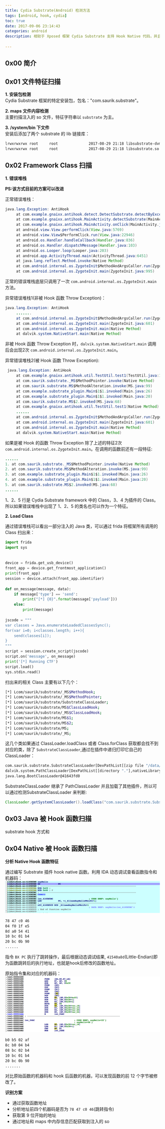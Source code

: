 ```yaml
---
title: Cydia Substrate(Android) 检测方法
tags: [android, hook, cydia]
toc: true
date: 2017-09-06 23:14:43
categories: android
description: 相较于 Xposed 框架 Cydia Substrate 支持 Hook Native 代码，并且也可以做成 apk 插件。但是官方介绍中 Cydia Substrate 框架只支持 4.0 一下的系统，估计作者也不更新了。

---
```

## 0x00 简介

## 0x01 文件特征扫描
**1. 安装包检测**    
Cydia Substrate 框架的特定安装包，包名："com.saurik.substrate"。

**2. maps 文件内容检测**    
主要扫描注入的 so 文件，特征字符串以 `substrate` 为主。

**3. /system/bin 下文件**    
安装后添加了两个 substrate 的 lib 链接库：

```bash
lrwxrwxrwx root     root              2017-08-29 21:18 libsubstrate-dvm.so -> /data/data/com.saurik.substrate/lib/libsubstrate-dvm.so
lrwxrwxrwx root     root              2017-08-29 21:18 libsubstrate.so -> /data/data/com.saurik.substrate/lib/libsubstrate.so
```


## 0x02 Framework Class 扫描

**1. 错误堆栈**

**PS:该方式目前的方案可以改进**

正常错误堆栈：

```java
java.lang.Exception: AntiHook
     at com.example.gnaixx.antihook.detect.DetectSubstrate.detectByException(DetectSubstrate.java:38)
     at com.example.gnaixx.antihook.MainActivity.detectSubstrate(MainActivity.java:94)
     at com.example.gnaixx.antihook.MainActivity.onClick(MainActivity.java:41)
     at android.view.View.performClick(View.java:5769)
     at android.view.View$PerformClick.run(View.java:22946)
     at android.os.Handler.handleCallback(Handler.java:836)
     at android.os.Handler.dispatchMessage(Handler.java:103)
     at android.os.Looper.loop(Looper.java:203)
     at android.app.ActivityThread.main(ActivityThread.java:6451)
     at java.lang.reflect.Method.invoke(Native Method)
     at com.android.internal.os.ZygoteInit$MethodAndArgsCaller.run(ZygoteInit.java:1134)
     at com.android.internal.os.ZygoteInit.main(ZygoteInit.java:995)

```
正常的错误堆栈底层只调用了一次 `com.android.internal.os.ZygoteInit.main`
方法。

异常错误堆栈1(非被 Hook 函数 Throw Exception)：

```java
java.lang.Exception: AntiHook
     .......
     at com.android.internal.os.ZygoteInit$MethodAndArgsCaller.run(ZygoteInit.java:785)
     at com.android.internal.os.ZygoteInit.main(ZygoteInit.java:601)
     at com.android.internal.os.ZygoteInit.main(Native Method)
     at dalvik.system.NativeStart.main(Native Method)
```
非被 Hook 函数 Throw Exception 时，`dalvik.system.NativeStart.main` 调用后会出现2次 `com.android.internal.os.ZygoteInit.main`。

异常错误堆栈2(被 Hook 函数 Throw Exception):

```java
 java.lang.Exception: AntiHook
     at com.example.gnaixx.antihook.util.TestUtil.test1(TestUtil.java:13)
     at com.saurik.substrate._MS$MethodPointer.invoke(Native Method)
     at com.saurik.substrate.MS$MethodAlteration.invoke(MS.java:99)
     at com.example.substrate_plugin.Main$1$1.invoked(Main.java:26)
     at com.example.substrate_plugin.Main$1$1.invoked(Main.java:20)
     at com.saurik.substrate.MS$2.invoked(MS.java:68)
     at com.example.gnaixx.antihook.util.TestUtil.test1(Native Method)
     ......
     at com.android.internal.os.ZygoteInit$MethodAndArgsCaller.run(ZygoteInit.java:785)
     at com.android.internal.os.ZygoteInit.main(ZygoteInit.java:601)
     at com.android.internal.os.ZygoteInit.main(Native Method)
     at dalvik.system.NativeStart.main(Native Method)
```
如果是被 Hook 的函数 Throw Exception 除了上述的特征2次 `com.android.internal.os.ZygoteInit.main`。在调用的函数前还有一段特征:

```java
......
1. at com.saurik.substrate._MS$MethodPointer.invoke(Native Method)
2. at com.saurik.substrate.MS$MethodAlteration.invoke(MS.java:99)
3. at com.example.substrate_plugin.Main$1$1.invoked(Main.java:26)
4. at com.example.substrate_plugin.Main$1$1.invoked(Main.java:20)
5. at com.saurik.substrate.MS$2.invoked(MS.java:68)
......
```
1、2、5 行是 Cydia Substrate framework 中的 Class，3、4 为插件的 Class。所以如果错误堆栈中出现了 1、2、5 的类名也可以作为一个特征。

**2. Load Class**

通过错误堆栈可以看出一部分注入的 Java 类，可以通过 frida 将框架所有调用的 Class 扫出来：

```python
import frida
import sys


device = frida.get_usb_device()
front_app = device.get_frontmost_application()
print(front_app)
session = device.attach(front_app.identifier)

def on_message(message, data):
    if message['type'] == 'send':
        print("[*] {0}".format(message['payload']))
    else:
        print(message)

jscode = """
var classes = Java.enumerateLoadedClassesSync();
for(var i=0; i<classes.length; i++){
    send(classes[i]);
}
"""
script = session.create_script(jscode)
script.on('message', on_message)
print('[*] Running CTF')
script.load()
sys.stdin.read()
```

扫出来的相关 Class 主要有以下几个：

```bash
[*] Lcom/saurik/substrate/_MS$MethodHook;
[*] Lcom/saurik/substrate/_MS$MethodPointer;
[*] Lcom/saurik/substrate/SubstrateClassLoader;
[*] Lcom/saurik/substrate/MS$ClassLoadHook;
[*] Lcom/saurik/substrate/_MS$ClassLoadHook;
[*] Lcom/saurik/substrate/MS$1;
[*] Lcom/saurik/substrate/MS$2;
[*] Lcom/saurik/substrate/MS;
[*] Lcom/saurik/substrate/_MS;
```
这几个类如果通过 ClassLoader.loadClass 或者 Class.forClass 获取都会找不到对应的类，除了 `SubstrateClassLoader`,通过在插件中递归打印它自己的 ClassLoader：

```bash
com.saurik.substrate.SubstrateClassLoader[DexPathList[[zip file "/data/app/com.example.substrate_plugin-1.apk"],nativeLibraryDirectories=[/vendor/lib, /system/lib]]]
dalvik.system.PathClassLoader[DexPathList[[directory "."],nativeLibraryDirectories=[/vendor/lib, /system/lib]]]
java.lang.BootClassLoader@41643fd0
```
SubstrateClassLoader 继承了 PathClassLoader 并且加载了其他插件，所以可以通过检测SubstrateClassLoader 来判断:

```java
ClassLoader.getSystemClassLoader().loadClass("com.saurik.substrate.SubstrateClassLoader");
```

## 0x03 Java 被 Hook 函数扫描

substrate hook 方式和


## 0x04 Native 被 Hook 函数扫描
**分析 Native Hook 函数特征**

通过编写 Substrate 插件 hook native 函数。利用 IDA 动态调试查看函数指令和机器码：
![hook](/blog_images/20170906/method-hook.png)

```bash
78 47 c0 46 
04 f0 1f e5 
8d a0 54 41 
10 bc 01 b4
20 bc 0b 90 
......

```
指令 `BX PC` 执行了跳转操作，最后根据动态调试结果, `41540a8d`(Little-Endian)即为函数跳转后的执行地址，也就是hook后修改的函数地址。

原始指令集和对应的机器码：
![orignal](/blog_images/20170906/method-orignal.png)

```bash
b0 b5 02 af 
8c b0 04 b4 
08 bc 02 b4
10 bc 01 b4
20 bc 0b 90
.......

```

对比原始函数的机器码和 hook 后函数的机器，可以发现函数的前 12 个字节被修改了。

**识别方案**

- 通过获取函数地址
- 分析地址前四个机器码是否为 `78 47 c0 46`(跳转指令)
- 获取第 9 位开始的地址
- 通过地址和 maps 中内存信息匹配获取到注入的 so
